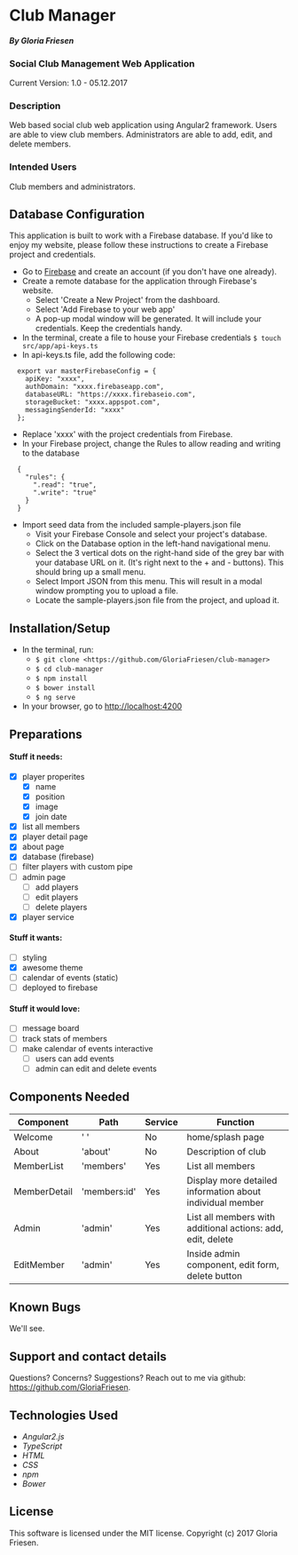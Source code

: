 # Club Manager

#### _By Gloria Friesen_

### Social Club Management Web Application
Current Version: 1.0 - 05.12.2017

### Description

Web based social club web application using Angular2 framework. Users are able to view club members. Administrators are able to add, edit, and delete members.

### Intended Users

Club members and administrators.

## Database Configuration

This application is built to work with a Firebase database. If you'd like to enjoy my website, please follow these instructions to create a Firebase project and credentials.
* Go to [Firebase](https://firebase.google.com/) and create an account (if you don't have one already).
* Create a remote database for the application through Firebase's website.
  * Select 'Create a New Project' from the dashboard.
  * Select 'Add Firebase to your web app'
  * A pop-up modal window will be generated. It will include your credentials. Keep the credentials handy.
* In the terminal, create a file to house your Firebase credentials `$ touch src/app/api-keys.ts`
* In api-keys.ts file, add the following code:
```
  export var masterFirebaseConfig = {
    apiKey: "xxxx",
    authDomain: "xxxx.firebaseapp.com",
    databaseURL: "https://xxxx.firebaseio.com",
    storageBucket: "xxxx.appspot.com",
    messagingSenderId: "xxxx"
  };
```
* Replace 'xxxx' with the project credentials from Firebase.
* In your Firebase project, change the Rules to allow reading and writing to the database
```
  {
    "rules": {
      ".read": "true",
      ".write": "true"
    }
  }
```
* Import seed data from the included sample-players.json file
  * Visit your Firebase Console and select your project's database.
  * Click on the Database option in the left-hand navigational menu.
  * Select the 3 vertical dots on the right-hand side of the grey bar with your database URL on it. (It's right next to the + and - buttons). This should bring up a small menu.
  * Select Import JSON from this menu. This will result in a modal window prompting you to upload a file.
  * Locate the sample-players.json file from the project, and upload it.

## Installation/Setup

* In the terminal, run:
  * `$ git clone <https://github.com/GloriaFriesen/club-manager>`
  * `$ cd club-manager`
  * `$ npm install`
  * `$ bower install`
  * `$ ng serve`
* In your browser, go to [http://localhost:4200](http://localhost:4200)

## Preparations

#### Stuff it needs:
- [x] player properites
  - [x] name
  - [x] position
  - [x] image
  - [x] join date
- [x] list all members
- [x] player detail page
- [x] about page
- [x] database (firebase)
- [ ] filter players with custom pipe
- [ ] admin page
  - [ ] add players
  - [ ] edit players
  - [ ] delete players
- [x] player service

#### Stuff it wants:
- [ ] styling
- [x] awesome theme
- [ ] calendar of events (static)
- [ ] deployed to firebase

#### Stuff it would love:
- [ ] message board
- [ ] track stats of members
- [ ] make calendar of events interactive
  - [ ] users can add events
  - [ ] admin can edit and delete events

## Components Needed
|Component|Path|Service|Function|
|---|---|---|---|
|Welcome|' '|No|home/splash page|
|About|'about'|No|Description of club|
|MemberList|'members'|Yes|List all members|
|MemberDetail|'members:id'|Yes|Display more detailed information about individual member|
|Admin|'admin'|Yes|List all members with additional actions: add, edit, delete|
|EditMember|'admin'|Yes|Inside admin component, edit form, delete button|

## Known Bugs
We'll see.

## Support and contact details
Questions? Concerns? Suggestions? Reach out to me via github: <https://github.com/GloriaFriesen>.

## Technologies Used
* _Angular2.js_
* _TypeScript_
* _HTML_
* _CSS_
* _npm_
* _Bower_

## License
This software is licensed under the MIT license.
Copyright (c) 2017 Gloria Friesen.
